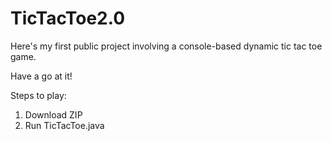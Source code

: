 # TicTacToe2.0 

Here's my first public project involving a console-based dynamic tic tac toe game. 

Have a go at it!

Steps to play:

1) Download ZIP
2) Run TicTacToe.java 
